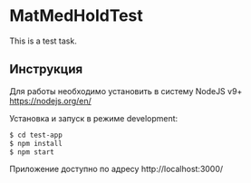 # MatMedHoldTest
This is a test task.
## Инструкция
Для работы необходимо установить в систему NodeJS v9+
https://nodejs.org/en/

Установка и запуск в режиме development:
``` bash
$ cd test-app
$ npm install
$ npm start
```
Приложение доступно по адресу http://localhost:3000/
